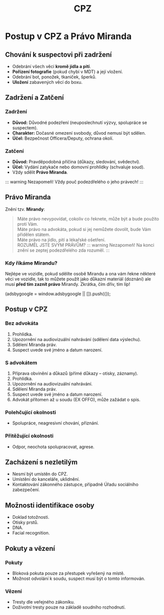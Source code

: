 ﻿---
title: CPZ
description: Příručka do CPZ a související postupy
---
<script setup>
  const gAds = import.meta.env.VITE_GADS;
</script>

# Postup v CPZ a Právo Miranda

## Chování k suspectovi při zadržení

- Odebrání všech věcí **kromě jídla a pití**.
- **Pořízení fotografie** (pokud chybí v MDT) a její vložení.
- Odebrání bot, ponožek, tkaniček, šperků.
- **Uložení** zabavených věcí do boxu.

## Zadržení a Zatčení

### Zadržení

- **Důvod:** Důvodné podezření (neuposlechnutí výzvy, spolupráce se suspectem).
- **Charakter:** Dočasné omezení svobody, důvod nemusí být sdělen.
- **Účel:** Bezpečnost Officera/Deputy, ochrana okolí.

### Zatčení

- **Důvod:** Pravděpodobná příčina (důkazy, sledování, svědectví).
- **Účel:** Vydání zatykače nebo domovní prohlídky (schvaluje soud).
- Vždy sdělit **Právo Miranda**.

::: warning Nezapomeň!
Vždy pouč podezdřelého o jeho právech!
:::

## Právo **Miranda**

Znění tzv. **Mirandy**:
> Máte právo nevypovídat, cokoliv co řeknete, může být a bude použito proti Vám.  
  Máte právo na advokáta, pokud si jej nemůžete dovolit, bude Vám přidělen státem.  
  Máte právo na jídlo, pití a lékařské ošetření.  
  ROZUMĚL JSTE SVÝM PRÁVŮM?
::: warning Nezapomeň!
Na konci znění se zeptej podezdřelého zda rozuměl.
:::

### Kdy říkáme **Mirandu?**

Nejlépe ve vozidle, pokud sdělíte osobě Mirandu a ona vám řekne některé věci ve vozidle, tak to můžete použít jako důkazní materiál (doznání) ale musí **před tím zaznít právo** Mirandy. Zkrátka, čím dřív, tím líp!

<scriptx async :src="'https://pagead2.googlesyndication.com/pagead/js/adsbygoogle.js?client=ca-pub-' + gAds"
     crossorigin="anonymous">
</scriptx>
<ins class="adsbygoogle"
     style="display:block; text-align:center;"
     data-ad-layout="in-article"
     data-ad-format="fluid"
     :data-ad-client="'ca-pub-' + gAds"
     data-ad-slot="7591922319">
</ins>
<scriptx>
     (adsbygoogle = window.adsbygoogle || []).push({});
</scriptx>

## Postup v CPZ

### Bez advokáta

1. Prohlídka.
2. Upozornění na audiovizuální nahrávání (sdělení data výslechu).
3. Sdělení Miranda práv.
4. Suspect uvede své jméno a datum narození.

### S advokátem

1. Příprava obvinění a důkazů (přímé důkazy – otisky, záznamy).
2. Prohlídka.
3. Upozornění na audiovizuální nahrávání.
4. Sdělení Miranda práv.
5. Suspect uvede své jméno a datum narození.
6. Advokát přítomen až u soudu (EX OFFO), může zažádat o spis.

### Polehčující okolnosti

- Spolupráce, neagresivní chování, přiznání.

### Přitěžující okolnosti

- Odpor, neochota spolupracovat, agrese.

## Zacházení s nezletilým

- Nesmí být umístěn do CPZ.
- Umístění do kanceláře, uklidnění.
- Kontaktování zákonného zástupce, případně Úřadu sociálního zabezpečení.

## Možnosti identifikace osoby

- Doklad totožnosti.
- Otisky prstů.
- DNA.
- Facial recognition.

## Pokuty a vězení

### Pokuty

- Bloková pokuta pouze za přestupek vyřešený na místě.
- Možnost odvolání k soudu, suspect musí být o tomto informován.

### Vězení

- Tresty dle veřejného zákoníku.
- Doživotní tresty pouze na základě soudního rozhodnutí.
